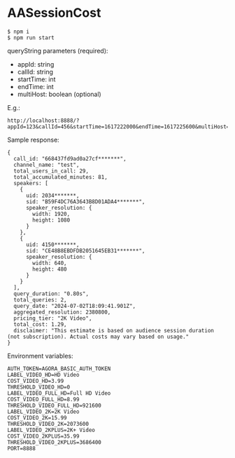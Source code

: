 # AASessionCost

```
$ npm i
$ npm run start
```
queryString parameters (required):
- appId: string
- callId: string
- startTime: int
- endTime: int
- multiHost: boolean (optional)


E.g.:
```
http://localhost:8888/?appId=123&callId=456&startTime=1617222000&endTime=1617225600&multiHost=true
```

Sample response:
```
{
  call_id: "668437fd9ad0a27cf*******",
  channel_name: "test",
  total_users_in_call: 29,
  total_accumulated_minutes: 81,
  speakers: [
    {
      uid: 2034*******,
      sid: "B59F4DC76A3643B8D01ADA4*******",
      speaker_resolution: {
        width: 1920,
        height: 1080
      }
    },
    {
      uid: 4150*******,
      sid: "CE48B8EBDFDB2051645EB31*******",
      speaker_resolution: {
        width: 640,
        height: 480
      }
    }
  ],
  query_duration: "0.80s",
  total_queries: 2,
  query_date: "2024-07-02T18:09:41.901Z",
  aggregated_resolution: 2380800,
  pricing_tier: "2K Video",
  total_cost: 1.29,
  disclaimer: "This estimate is based on audience session duration (not subscription). Actual costs may vary based on usage."
}
```


Environment variables:

```
AUTH_TOKEN=AGORA_BASIC_AUTH_TOKEN
LABEL_VIDEO_HD=HD Video
COST_VIDEO_HD=3.99
THRESHOLD_VIDEO_HD=0
LABEL_VIDEO_FULL_HD=Full HD Video
COST_VIDEO_FULL_HD=8.99
THRESHOLD_VIDEO_FULL_HD=921600
LABEL_VIDEO_2K=2K Video
COST_VIDEO_2K=15.99
THRESHOLD_VIDEO_2K=2073600
LABEL_VIDEO_2KPLUS=2K+ Video
COST_VIDEO_2KPLUS=35.99
THRESHOLD_VIDEO_2KPLUS=3686400
PORT=8888
```
